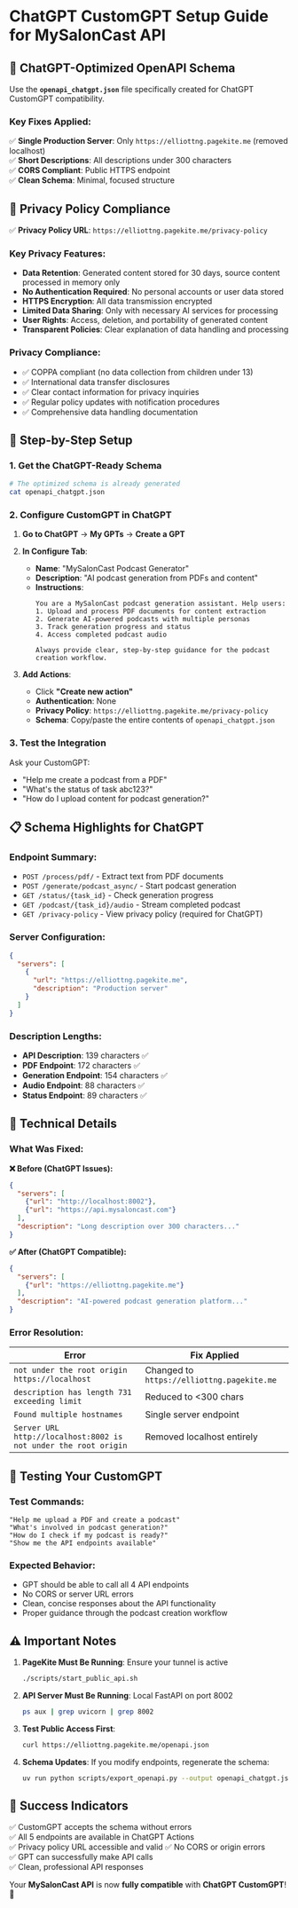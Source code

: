 # ChatGPT CustomGPT Setup Guide for MySalonCast API

## 🎯 **ChatGPT-Optimized OpenAPI Schema**

Use the **`openapi_chatgpt.json`** file specifically created for ChatGPT CustomGPT compatibility.

### **Key Fixes Applied:**

✅ **Single Production Server**: Only `https://elliottng.pagekite.me` (removed localhost)  
✅ **Short Descriptions**: All descriptions under 300 characters  
✅ **CORS Compliant**: Public HTTPS endpoint  
✅ **Clean Schema**: Minimal, focused structure  

## 🔐 **Privacy Policy Compliance**

✅ **Privacy Policy URL**: `https://elliottng.pagekite.me/privacy-policy`

### **Key Privacy Features:**
- **Data Retention**: Generated content stored for 30 days, source content processed in memory only
- **No Authentication Required**: No personal accounts or user data stored
- **HTTPS Encryption**: All data transmission encrypted
- **Limited Data Sharing**: Only with necessary AI services for processing
- **User Rights**: Access, deletion, and portability of generated content
- **Transparent Policies**: Clear explanation of data handling and processing

### **Privacy Compliance:**
- ✅ COPPA compliant (no data collection from children under 13)
- ✅ International data transfer disclosures
- ✅ Clear contact information for privacy inquiries
- ✅ Regular policy updates with notification procedures
- ✅ Comprehensive data handling documentation

## 🚀 **Step-by-Step Setup**

### **1. Get the ChatGPT-Ready Schema**
```bash
# The optimized schema is already generated
cat openapi_chatgpt.json
```

### **2. Configure CustomGPT in ChatGPT**

1. **Go to ChatGPT** → **My GPTs** → **Create a GPT**
2. **In Configure Tab**:
   - **Name**: "MySalonCast Podcast Generator"
   - **Description**: "AI podcast generation from PDFs and content"
   - **Instructions**: 
     ```
     You are a MySalonCast podcast generation assistant. Help users:
     1. Upload and process PDF documents for content extraction
     2. Generate AI-powered podcasts with multiple personas
     3. Track generation progress and status
     4. Access completed podcast audio
     
     Always provide clear, step-by-step guidance for the podcast creation workflow.
     ```

3. **Add Actions**:
   - Click **"Create new action"**
   - **Authentication**: None
   - **Privacy Policy**: `https://elliottng.pagekite.me/privacy-policy`
   - **Schema**: Copy/paste the entire contents of `openapi_chatgpt.json`

### **3. Test the Integration**

Ask your CustomGPT:
- "Help me create a podcast from a PDF"
- "What's the status of task abc123?"
- "How do I upload content for podcast generation?"

## 📋 **Schema Highlights for ChatGPT**

### **Endpoint Summary:**
- `POST /process/pdf/` - Extract text from PDF documents
- `POST /generate/podcast_async/` - Start podcast generation  
- `GET /status/{task_id}` - Check generation progress
- `GET /podcast/{task_id}/audio` - Stream completed podcast
- `GET /privacy-policy` - View privacy policy (required for ChatGPT)

### **Server Configuration:**
```json
{
  "servers": [
    {
      "url": "https://elliottng.pagekite.me",
      "description": "Production server"
    }
  ]
}
```

### **Description Lengths:**
- **API Description**: 139 characters ✅
- **PDF Endpoint**: 172 characters ✅  
- **Generation Endpoint**: 154 characters ✅
- **Audio Endpoint**: 88 characters ✅
- **Status Endpoint**: 89 characters ✅

## 🔧 **Technical Details**

### **What Was Fixed:**

**❌ Before (ChatGPT Issues):**
```json
{
  "servers": [
    {"url": "http://localhost:8002"},
    {"url": "https://api.mysaloncast.com"}
  ],
  "description": "Long description over 300 characters..."
}
```

**✅ After (ChatGPT Compatible):**
```json
{
  "servers": [
    {"url": "https://elliottng.pagekite.me"}
  ],
  "description": "AI-powered podcast generation platform..."
}
```

### **Error Resolution:**

| Error | Fix Applied |
|-------|-------------|
| `not under the root origin https://localhost` | Changed to `https://elliottng.pagekite.me` |
| `description has length 731 exceeding limit` | Reduced to <300 chars |
| `Found multiple hostnames` | Single server endpoint |
| `Server URL http://localhost:8002 is not under the root origin` | Removed localhost entirely |

## 🧪 **Testing Your CustomGPT**

### **Test Commands:**
```
"Help me upload a PDF and create a podcast"
"What's involved in podcast generation?"
"How do I check if my podcast is ready?"
"Show me the API endpoints available"
```

### **Expected Behavior:**
- GPT should be able to call all 4 API endpoints
- No CORS or server URL errors
- Clean, concise responses about the API functionality
- Proper guidance through the podcast creation workflow

## ⚠️ **Important Notes**

1. **PageKite Must Be Running**: Ensure your tunnel is active
   ```bash
   ./scripts/start_public_api.sh
   ```

2. **API Server Must Be Running**: Local FastAPI on port 8002
   ```bash
   ps aux | grep uvicorn | grep 8002
   ```

3. **Test Public Access First**:
   ```bash
   curl https://elliottng.pagekite.me/openapi.json
   ```

4. **Schema Updates**: If you modify endpoints, regenerate the schema:
   ```bash
   uv run python scripts/export_openapi.py --output openapi_chatgpt.json
   ```

## 🎉 **Success Indicators**

✅ CustomGPT accepts the schema without errors  
✅ All 5 endpoints are available in ChatGPT Actions  
✅ Privacy policy URL accessible and valid
✅ No CORS or origin errors  
✅ GPT can successfully make API calls  
✅ Clean, professional API responses

Your **MySalonCast API** is now **fully compatible** with **ChatGPT CustomGPT**! 🚀
